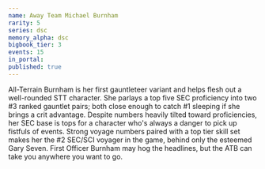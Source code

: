 ```yaml
---
name: Away Team Michael Burnham
rarity: 5
series: dsc
memory_alpha: dsc
bigbook_tier: 3
events: 15
in_portal:
published: true
---
```


All-Terrain Burnham is her first gauntleteer variant and helps flesh out a well-rounded STT character. She parlays a top five SEC proficiency into two #3 ranked gauntlet pairs; both close enough to catch #1 sleeping if she brings a crit advantage. Despite numbers heavily tilted toward proficiencies, her SEC base is tops for a character who's always a danger to pick up fistfuls of events. Strong voyage numbers paired with a top tier skill set makes her the #2 SEC/SCI voyager in the game, behind only the esteemed Gary Seven. First Officer Burnham may hog the headlines, but the ATB can take you anywhere you want to go.
